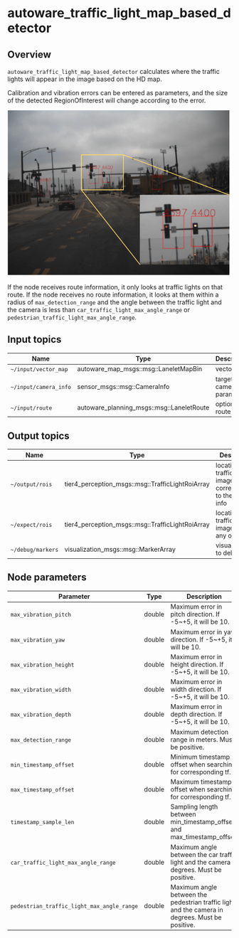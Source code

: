 # autoware_traffic_light_map_based_detector

## Overview

`autoware_traffic_light_map_based_detector` calculates where the traffic lights will appear in the image based on the HD map.

Calibration and vibration errors can be entered as parameters, and the size of the detected RegionOfInterest will change according to the error.

![traffic_light_map_based_detector_result](./docs/traffic_light_map_based_detector_result.svg)

If the node receives route information, it only looks at traffic lights on that route.
If the node receives no route information, it looks at them within a radius of `max_detection_range` and the angle between the traffic light and the camera is less than `car_traffic_light_max_angle_range` or `pedestrian_traffic_light_max_angle_range`.

## Input topics

| Name                  | Type                                      | Description             |
| --------------------- | ----------------------------------------- | ----------------------- |
| `~/input/vector_map`  | autoware_map_msgs::msg::LaneletMapBin     | vector map              |
| `~/input/camera_info` | sensor_msgs::msg::CameraInfo              | target camera parameter |
| `~/input/route`       | autoware_planning_msgs::msg::LaneletRoute | optional: route         |

## Output topics

| Name              | Type                                             | Description                                                          |
| ----------------- | ------------------------------------------------ | -------------------------------------------------------------------- |
| `~/output/rois`   | tier4_perception_msgs::msg::TrafficLightRoiArray | location of traffic lights in image corresponding to the camera info |
| `~/expect/rois`   | tier4_perception_msgs::msg::TrafficLightRoiArray | location of traffic lights in image without any offset               |
| `~/debug/markers` | visualization_msgs::msg::MarkerArray             | visualization to debug                                               |

## Node parameters

| Parameter                                  | Type   | Description                                                                                     |
| ------------------------------------------ | ------ | ----------------------------------------------------------------------------------------------- |
| `max_vibration_pitch`                      | double | Maximum error in pitch direction. If -5~+5, it will be 10.                                      |
| `max_vibration_yaw`                        | double | Maximum error in yaw direction. If -5~+5, it will be 10.                                        |
| `max_vibration_height`                     | double | Maximum error in height direction. If -5~+5, it will be 10.                                     |
| `max_vibration_width`                      | double | Maximum error in width direction. If -5~+5, it will be 10.                                      |
| `max_vibration_depth`                      | double | Maximum error in depth direction. If -5~+5, it will be 10.                                      |
| `max_detection_range`                      | double | Maximum detection range in meters. Must be positive.                                            |
| `min_timestamp_offset`                     | double | Minimum timestamp offset when searching for corresponding tf.                                   |
| `max_timestamp_offset`                     | double | Maximum timestamp offset when searching for corresponding tf.                                   |
| `timestamp_sample_len`                     | double | Sampling length between min_timestamp_offset and max_timestamp_offset.                          |
| `car_traffic_light_max_angle_range`        | double | Maximum angle between the car traffic light and the camera in degrees. Must be positive.        |
| `pedestrian_traffic_light_max_angle_range` | double | Maximum angle between the pedestrian traffic light and the camera in degrees. Must be positive. |
